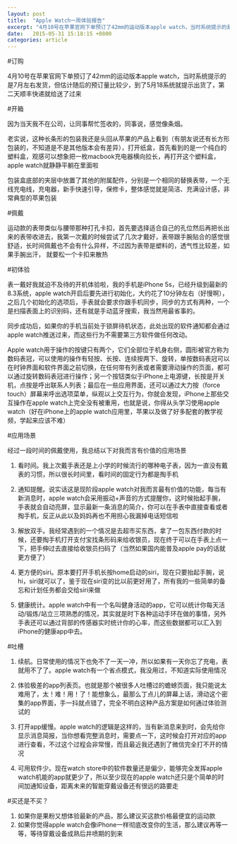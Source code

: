 ```yaml
---
layout: post
title:  "Apple Watch一周体验报告"
excerpt: "4月10号在苹果官网下单预订了42mm的运动版本apple watch，当时系统提示的是7月左右发货，但估计随后的预订量比较少，到了5月18系统就提示出货了，第二天顺丰快递就给送了过来"
date:   2015-05-31 15:18:15 +0800
categories: article
---
```

#订购

4月10号在苹果官网下单预订了42mm的运动版本apple watch，当时系统提示的是7月左右发货，但估计随后的预订量比较少，到了5月18系统就提示出货了，第二天顺丰快递就给送了过来

#开箱

因为当天我不在公司，让同事帮忙签收的，同事说，感觉像条烟。

老实说，这种长条形的包装我还是头回从苹果的产品上看到（有朋友说还有长方形包装的，不知道是不是其他版本会有差异），打开纸盒，首先看到的是一个纯白的塑料盒，观感可以想象把一枚macbook充电器横向拉长，再打开这个塑料盒，apple watch就静静平躺在里面啦

包装盒底部的夹层中放置了其他的附属配件，分别是一个相同的替换表带，一个无线充电线，充电器，新手快速引导，保修卡，整体感觉就是简洁、充满设计感，非常典型的苹果包装

#佩戴

运动款的表带类似与腰带那种打孔卡扣，首先要选择适合自己的孔位然后再把长出来的表带收进去，我第一次戴的时候尝试了几次才戴好，表带跟手腕贴合的感觉很舒适，长时间佩戴也不会有什么异样，不过因为表带是塑料的，透气性比较差，如果手腕出汗， 就要松一个卡扣来散热

#初体验

表一戴好我就迫不及待的开机体验啦，我的手机是iPhone 5s，已经升级到最新的8.3系统，apple watch开启后要先进行初始化，大约花了10分钟左右（好慢啊），之后几个初始化的选项后，手表就会要求你跟手机同步，同步的方式有两种，一个是扫描表面上的识别码，还有就是手动蓝牙搜索，我当然用最省事的。

同步成功后，如果你的手机当前处于锁屏待机状态，此处出现的软件通知都会通过apple watch推送过来，而这些行为不需要第三方软件做任何改动。

Apple watch用于操作的按键只有两个，它们全部位于机身右侧，圆形被官方称为数码表冠，可以使用的操作有轻按、长按、连续按两下、旋转，单按数码表冠可以在时钟界面和软件界面之前切换，在任何带有列表或者需要滑动操作的页面，都可以通过旋转数码表冠进行操作；另一个按钮类似于iPhone上电源键，长按是开关机，点按是呼出联系人列表；最后在一些应用界面，还可以通过大力按（force touch）屏幕来呼出选项菜单，纵观以上交互行为，你就会发现，iPhone上那些交互操作在apple watch上完全没有被重用，也就是说，你得从头学习使用apple watch（好在iPhone上的apple watch应用里，苹果以及做了好多配套的教学视频，学起来应该不难）

#应用场景

经过一段时间的佩戴使用，我总结以下对我而言有价值的应用场景

1. 看时间。我上次戴手表还是上小学的时候流行的哪种电子表，因为一直没有戴表的习惯，所以很长时间里，看时间的固定行为都是掏手机

2. 通知提醒。说实话这是现阶段apple watch对我而言最有价值的功能，每当有新消息时，apple watch会采用振动+声音的方式提醒你，这时候抬起手腕，手表就会自动亮屏，显示最新一条消息的简介，你可以在手表中直接查看或者掏手机，反正从此以及妈妈再也不用担心我漏掉电话短信啦

3. 解放双手。我经常遇到的一个情况是去超市买东西，拿了一包东西付款的时候，还要掏手机打开支付宝找条形码来给收银员，现在终于可以在手表上点一下，把手伸过去直接给收银员扫码了（当然如果国内能普及apple pay的话就更方便了）

4. 更方便的siri。原本要打开手机长按home启动的siri，现在只要抬起手腕，说hi，siri就可以了，鉴于现在siri变的比以前更好用了，所有我的一些简单的备忘和计划任务都会交给siri来做

5. 健康统计。apple watch中有一个名叫健身活动的app，它可以统计你每天活动/锻炼/站立三项熟悉的情况，其实就是时下各种运动手环在做的事情，另外手表还可以通过背部的传感器实时统计你的心率，而这些数据都可以汇入到iPhone的健康app中去。

#吐槽
1. 续航。日常使用的情况下也免不了一天一冲，所以如果有一天你忘了充电，表就用不了了。apple watch有一个省点模式，我没用过，不知道实际使用情况

2. 体验极差的app列表页。也就是那个被很多人吐槽过的蟾蜍页面，我只能说太难用了，太！难！用！了！能想象么，最那么丁点儿的屏幕上话，滑动这个密集的app界面，手一抖就点错了，完全不明白这种产品方案是如何通过体验测试的

3. 打开app缓慢。apple watch的逻辑是这样的，当有新消息来到时，会先给你显示消息简报，当你想看完整消息时，需要点一下，这时候会打开对应的app进行查看，不过这个过程会非常慢，而且最近我还遇到了微信完全打不开的情况

4. 可用软件少。现在watch store中的软件数量还是偏少，能够完全发挥apple watch机能的app就更少了，所以至少现在的apple watch还只是个简单的时间加通知设备，距离未来的智能穿戴设备还有很远的路要走


#买还是不买？

1. 如果你是果粉又想体验最新的产品，那么建议买这款价格最便宜的运动款
2. 如果你觉得apple watch会像iPhone一样彻底改变你的生活，那么建议再等一等，等待穿戴设备成熟后井喷期的到来